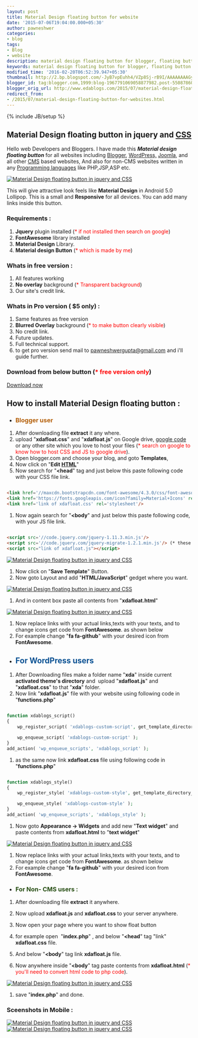 ```yaml
---
layout: post
title: Material Design floating button for website
date: '2015-07-06T19:04:00.000+05:30'
author: pawneshwer
categories:
- blog
tags:
- Blog
- website
description: material design floating button for blogger, floating button for wordpress, floating button for website written in any language,lite weight material design
keywords: material design floating button for blogger, floating button for wordpress, floating button for website written in any language,lite weight material design
modified_time: '2016-02-20T06:52:39.947+05:30'
thumbnail: http://2.bp.blogspot.com/-JyB7vpEuhh4/VZp8Sj-rB9I/AAAAAAAAGyQ/Xb-pfGpthWQ/s72-c/Material-Design-floating-button-for-website-logo.png
blogger_id: tag:blogger.com,1999:blog-1967791069058877982.post-5508786086251298071
blogger_orig_url: http://www.edablogs.com/2015/07/material-design-floating-button-for-websites.html
redirect_from:
- /2015/07/material-design-floating-button-for-websites.html
---
```


{% include JB/setup %}

## Material Design floating button in jquery and [CSS](http://en.wikipedia.org/wiki/Cascading_Style_Sheets "Cascading Style Sheets")

Hello web Developers and Bloggers. I have made this **_Material design floating button_** for all websites including [Blogger](http://blogger.com/ "Blogger"), [WordPress,](http://wordpress.org/ "WordPress") [Joomla](http://www.joomla.org/ "Joomla"), and all other [CMS](http://en.wikipedia.org/wiki/Content_management_system "Content management system") based websites, And also for non-CMS websites written in any [Programming languages](http://en.wikipedia.org/wiki/Programming_language "Programming language") like PHP,JSP,ASP etc.

[![Material Design floating button in jquery and CSS](http://2.bp.blogspot.com/-JyB7vpEuhh4/VZp8Sj-rB9I/AAAAAAAAGyQ/Xb-pfGpthWQ/s1600/Material-Design-floating-button-for-website-logo.png "Material Design floating button in jquery and CSS")](http://2.bp.blogspot.com/-JyB7vpEuhh4/VZp8Sj-rB9I/AAAAAAAAGyQ/Xb-pfGpthWQ/s1600/Material-Design-floating-button-for-website-logo.png)

This will give attractive look feels like **Material Design** in Android 5.0 Lollipop. This is a small and **Responsive** for all devices. You can add many links inside this button.

### Requirements :

1.  **Jquery** plugin installed (<span style="color: red;">* if not installed then search on google</span>)
2.  **FontAwesome** library installed
3.  **Material Design** Library.
4.  **Material design Button** (<span style="color: red;">* which is made by me</span>)

### Whats in free version :

1.  All features working
2.  **No overlay** background (<span style="color: red;">* Transparent background</span>)
3.  Our site's credit link.

### Whats in Pro version ( $5 only) :

1.  Same features as free version
2.  **Blurred Overlay** background (<span style="color: red;">* to make button clearly visible</span>)
3.  No credit link.
4.  Future updates.
5.  Full technical support.
6.  to get pro version send mail to pawneshwergupta@gmail.com and i'll guide further.

### Download from below button (<span style="color: red;">* free version only</span>)

[Download now](https://userscloud.com/lpn9ldvvz2a6)

## How to install Material Design floating button :

+  ### <span style="color: #b45f06;">Blogger user</span>

1.  After downloading file **extract** it any where.
2.  upload "**xdafloat.css**" and "**xdafloat.js**" on Google drive, [google code](http://code.google.com/ "Google Code") or any other site which you love to host your files (<span style="color: red;">* search on google to know how to host CSS and JS to google drive</span>).
3.  Open blogger.com and choose your blog, and goto **Templates**,
4.  Now click on "**Edit [HTML](http://en.wikipedia.org/wiki/HTML "HTML")**"
5.  Now search for "**<head**" tag and just below this paste following code with your CSS file link.

``` html

<link href='//maxcdn.bootstrapcdn.com/font-awesome/4.3.0/css/font-awesome.min.css' rel='stylesheet'/> (* this is Font Awesome library)
<link href='https://fonts.googleapis.com/icon?family=Material+Icons' rel='stylesheet'/> (* this is material icon library)
<link href='link of xdafloat.css' rel='stylesheet'/>

```

1.  Now again search for "**<body**" and just below this paste following code, with your JS file link.

``` html

<script src='//code.jquery.com/jquery-1.11.3.min.js'/>
<script src='//code.jquery.com/jquery-migrate-1.2.1.min.js'/> (* these both are jquery library)
<script src="link of xdafloat.js"></script>

```

[![Material Design floating button in jquery and CSS](http://4.bp.blogspot.com/-YJtWJS7C3iw/VZp8Q-LvphI/AAAAAAAAGyE/u64zum1DBbg/s320/Material-Design-floating-button-for-website-logo-blogger-2.png "Material Design floating button in jquery and CSS")](http://4.bp.blogspot.com/-YJtWJS7C3iw/VZp8Q-LvphI/AAAAAAAAGyE/u64zum1DBbg/s1600/Material-Design-floating-button-for-website-logo-blogger-2.png)

1.  Now click on "**Save Template**" Button.
2.  Now goto Layout and add "**HTML/JavaScript**" gedget where you want.

[![Material Design floating button in jquery and CSS](http://2.bp.blogspot.com/-VloMwc9T4D8/VZp8SUwIdGI/AAAAAAAAGyU/GRgU697SVcM/s320/Material-Design-floating-button-for-website-logo-blogger-3.png "Material Design floating button in jquery and CSS")](http://2.bp.blogspot.com/-VloMwc9T4D8/VZp8SUwIdGI/AAAAAAAAGyU/GRgU697SVcM/s1600/Material-Design-floating-button-for-website-logo-blogger-3.png)

1.  And in content box paste all contents from "**xdafloat.html**"

[![Material Design floating button in jquery and CSS](http://3.bp.blogspot.com/-HXCJCCOQmOw/VZp8Q7-j8dI/AAAAAAAAGyI/5_8tK3HeLuI/s320/Material-Design-floating-button-for-website-html.png "Material Design floating button in jquery and CSS")](http://3.bp.blogspot.com/-HXCJCCOQmOw/VZp8Q7-j8dI/AAAAAAAAGyI/5_8tK3HeLuI/s1600/Material-Design-floating-button-for-website-html.png)

1.  Now replace links with your actual links,texts with your texts, and to change icons get code from **FontAwesome**. as shown below
2.  For example change "**fa fa-github**" with your desired icon from **FontAwesome**.

+  ## <span style="color: #0b5394;">For WordPress users</span>

1.  After Downloading files make a folder name "**xda**" inside current **activated theme's directory** and  upload "**xdafloat.js**" and "**xdafloat.css**" to that "**xda**" folder.
2.  Now link "**xdafloat.js**" file with your website using following code in "**functions.php**"

``` php

function xdablogs_script()
{
    wp_register_script( 'xdablogs-custom-script', get_template_directory_uri() . '/xda/xdafloat.js' );

    wp_enqueue_script( 'xdablogs-custom-script' );
}
add_action( 'wp_enqueue_scripts', 'xdablogs_script' );

```

1.  as the same now link **xdafloat.css** file using following code in "**functions.php**"

``` php

function xdablogs_style()
{
    wp_register_style( 'xdablogs-custom-style', get_template_directory_uri() . '/xda/xdafloat.css', array(), '20120208', 'all' );

    wp_enqueue_style( 'xdablogs-custom-style' );
}
add_action( 'wp_enqueue_scripts', 'xdablogs_style' );

```

1.  Now goto **Appearance -> Widgets** and add new "**Text widget**" and paste contents from **xdafloat.html** to "**text widget**"

[![Material Design floating button in jquery and CSS](http://3.bp.blogspot.com/-HXCJCCOQmOw/VZp8Q7-j8dI/AAAAAAAAGyI/5_8tK3HeLuI/s320/Material-Design-floating-button-for-website-html.png "Material Design floating button in jquery and CSS")](http://3.bp.blogspot.com/-HXCJCCOQmOw/VZp8Q7-j8dI/AAAAAAAAGyI/5_8tK3HeLuI/s1600/Material-Design-floating-button-for-website-html.png)

1.  Now replace links with your actual links,texts with your texts, and to change icons get code from **FontAwesome**. as shown below
2.  For example change "**fa fa-github**" with your desired icon from **FontAwesome**.

+  ### <span style="color: #274e13;">For Non- CMS users :</span>

1.  After downloading file **extract** it anywhere.
2.  Now upload **xdafloat.js** and **xdafloat.css** to your server anywhere.
3.  Now open your page where you want to show float button

1.  for example open  "**index.php**" , and below "**<head**" tag "link" **xdafloat.css** file.
2.  And below "**<body**" tag link **xdafloat.js** file.
3.  Now anywhere inside "**<body**" tag paste contents from **xdafloat.html** (<span style="color: red;">* you'll need to convert html code to php code</span>).

[![Material Design floating button in jquery and CSS](http://3.bp.blogspot.com/-HXCJCCOQmOw/VZp8Q7-j8dI/AAAAAAAAGyI/5_8tK3HeLuI/s320/Material-Design-floating-button-for-website-html.png "Material Design floating button in jquery and CSS")](http://3.bp.blogspot.com/-HXCJCCOQmOw/VZp8Q7-j8dI/AAAAAAAAGyI/5_8tK3HeLuI/s1600/Material-Design-floating-button-for-website-html.png)

1.  save "**index.php**" and done.

### Sceenshots in Mobile :

[![Material Design floating button in jquery and CSS](http://1.bp.blogspot.com/-t7CO4jlMHUo/VZqBgWiJB7I/AAAAAAAAGys/PwRf7Btnbxc/s320/Material-Design-floating-button-for-website-mobile1.jpg "Material Design floating button in jquery and CSS")](http://1.bp.blogspot.com/-t7CO4jlMHUo/VZqBgWiJB7I/AAAAAAAAGys/PwRf7Btnbxc/s1600/Material-Design-floating-button-for-website-mobile1.jpg)[![Material Design floating button in jquery and CSS](http://1.bp.blogspot.com/-QP2HiXxY3D8/VZqBgpZX_jI/AAAAAAAAGyw/AL7nNFRkCB4/s320/Material-Design-floating-button-for-website-mobile2.jpg "Material Design floating button in jquery and CSS")](http://1.bp.blogspot.com/-QP2HiXxY3D8/VZqBgpZX_jI/AAAAAAAAGyw/AL7nNFRkCB4/s1600/Material-Design-floating-button-for-website-mobile2.jpg)